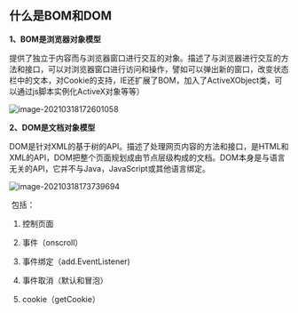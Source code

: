 ## 什么是BOM和DOM

**1、BOM是浏览器对象模型**

提供了独立于内容而与浏览器窗口进行交互的对象。描述了与浏览器进行交互的方法和接口，可以对浏览器窗口进行访问和操作，譬如可以弹出新的窗口，改变状态栏中的文本，对Cookie的支持，IE还扩展了BOM，加入了ActiveXObject类，可以通过js脚本实例化ActiveX对象等等）

![image-20210318172601058](C:\Users\Administrator\AppData\Roaming\Typora\typora-user-images\image-20210318172601058.png)

**2、DOM是文档对象模型**

DOM是针对XML的基于树的API。描述了处理网页内容的方法和接口，是HTML和XML的API，DOM把整个页面规划成由节点层级构成的文档。DOM本身是与语言无关的API，它并不与Java，JavaScript或其他语言绑定。



![image-20210318173739694](C:\Users\Administrator\AppData\Roaming\Typora\typora-user-images\image-20210318173739694.png)

​	包括：

1. 控制页面

2. 事件（onscroll）
3. 事件绑定（add.EventListener)
4. 事件取消（默认和冒泡）
5. cookie（getCookie）
